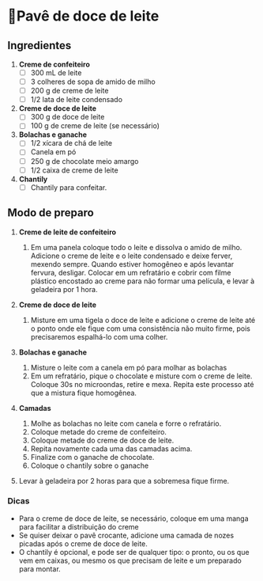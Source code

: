# 🍰Pavê de doce de leite

## Ingredientes

1. **Creme de confeiteiro**
   - [ ] 300 mL de leite
   - [ ] 3 colheres de sopa de amido de milho
   - [ ] 200 g de creme de leite
   - [ ] 1/2 lata de leite condensado
2. **Creme de doce de leite**
   - [ ] 300 g de doce de leite
   - [ ] 100 g de creme de leite (se necessário)
3. **Bolachas e ganache**
   - [ ] 1/2 xícara de chá de leite
   - [ ] Canela em pó
   - [ ] 250 g de chocolate meio amargo
   - [ ] 1/2 caixa de creme de leite
4. **Chantily**
   - [ ] Chantily para confeitar.

## Modo de preparo

1. **Creme de leite de confeiteiro**
   1. Em uma panela coloque todo o leite e dissolva o amido de milho. Adicione o
      creme de leite e o leite condensado e deixe ferver, mexendo sempre. Quando estiver
      homogêneo e após levantar fervura, desligar. Colocar em um refratário e cobrir com filme plástico encostado ao creme para não formar uma película, e levar à geladeira por 1 hora.

1. **Creme de doce de leite**
   1. Misture em uma tigela o doce de leite e adicione o creme de leite até o ponto   onde ele fique com uma consistência não muito firme, pois precisaremos espalhá-lo
      com uma colher.

1. **Bolachas e ganache**
   1. Misture o leite com a canela em pó para molhar as bolachas
   1. Em um refratário, pique o chocolate e misture com o creme de leite. Coloque 30s no microondas, retire e mexa. Repita este processo até que a mistura fique
      homogênea.

1. **Camadas**
   1. Molhe as bolachas no leite com canela e forre o refratário.
   1. Coloque metade do creme de confeiteiro.
   1. Coloque metade do creme de doce de leite.
   1. Repita novamente cada uma das camadas acima.
   1. Finalize com o ganache de chocolate.
   1. Coloque o chantily sobre o ganache

1. Levar à geladeira por 2 horas para que a sobremesa fique firme.

### Dicas

* Para o creme de doce de leite, se necessário, coloque em uma manga para
facilitar a distribuição do creme
* Se quiser deixar o pavê crocante, adicione uma camada de nozes picadas após o
creme de doce de leite.
* O chantily é opcional, e pode ser de qualquer tipo: o pronto, ou os que vem em
caixas, ou mesmo os que precisam de leite e um preparado para montar.
